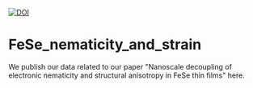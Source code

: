 <a href="https://doi.org/10.5281/zenodo.4273131"><img src="https://zenodo.org/badge/DOI/10.5281/zenodo.4273131.svg" alt="DOI"></a>
# FeSe_nematicity_and_strain
We publish our data related to our paper "Nanoscale decoupling of electronic nematicity and structural anisotropy in FeSe thin films" here.


